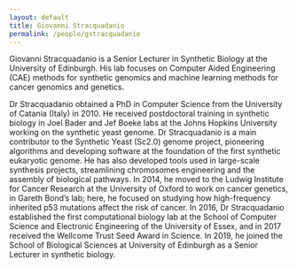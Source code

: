 ```yaml
---
layout: default
title: Giovanni Stracquadanio
permalink: /people/gstracquadanio
---
```


Giovanni Stracquadanio is a Senior Lecturer in Synthetic Biology at the
University of Edinburgh. His lab focuses on Computer Aided Engineering (CAE)
methods for synthetic genomics and machine learning methods for cancer genomics
and genetics. 


Dr Stracquadanio obtained a PhD in Computer Science from the University of
Catania (Italy) in 2010. He received postdoctoral training in synthetic biology
in Joel Bader and Jef Boeke labs at the Johns Hopkins University working on the
synthetic yeast genome. Dr Stracquadanio is a main contributor to the Synthetic
Yeast (Sc2.0) genome project, pioneering algorithms and developing software at
the foundation of the first synthetic eukaryotic genome. He has also developed
tools used in large-scale synthesis projects, streamlining chromosomes
engineering and the assembly of biological pathways. In 2014, he moved to the
Ludwig Institute for Cancer Research at the University of Oxford to work on
cancer genetics, in Gareth Bond’s lab; here, he focused on studying how
high-frequency inherited p53 mutations affect the risk of cancer. In 2016, Dr
Stracquadanio established the first computational biology lab at the School of
Computer Science and Electronic Engineering of the University of Essex, and in
2017 received the Wellcome Trust Seed Award in Science. In 2019, he joined the
School of Biological Sciences at University of Edinburgh as a Senior Lecturer in
synthetic biology. 
